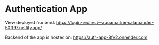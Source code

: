 # Authentication App

View deployed frontend: https://login-redirect--aquamarine-salamander-50ff97.netlify.app/

Backend of the app is hosted on: https://auth-app-8fv2.onrender.com